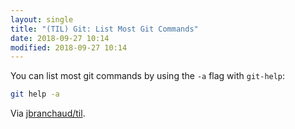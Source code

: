 ```yaml
---
layout: single
title: "(TIL) Git: List Most Git Commands"
date: 2018-09-27 10:14
modified: 2018-09-27 10:14
---
```


You can list most git commands by using the `-a` flag with `git-help`:

```bash
git help -a
```

Via [jbranchaud/til](https://github.com/jbranchaud/til).
